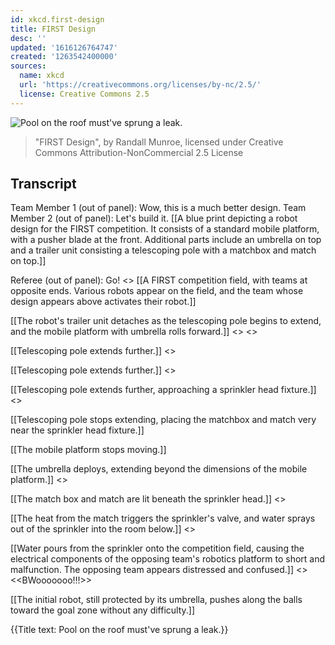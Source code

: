 ```yaml
---
id: xkcd.first-design
title: FIRST Design
desc: ''
updated: '1616126764747'
created: '1263542400000'
sources:
  name: xkcd
  url: 'https://creativecommons.org/licenses/by-nc/2.5/'
  license: Creative Commons 2.5
---
```

![Pool on the roof must've sprung a leak.](https://imgs.xkcd.com/comics/first_design.png)
> "FIRST Design", by Randall Munroe, licensed under Creative Commons Attribution-NonCommercial 2.5 License

## Transcript
Team Member 1 (out of panel): Wow, this is a much better design.
Team Member 2 (out of panel): Let's build it.
[[A blue print depicting a robot design for the FIRST competition. It consists of a standard mobile platform, with a pusher blade at the front. Additional parts include an umbrella on top and a trailer unit consisting a telescoping pole with a matchbox and match on top.]]

Referee (out of panel): Go!
<<CLICK>>
[[A FIRST competition field, with teams at opposite ends. Various robots appear on the field, and the team whose design appears above activates their robot.]]

[[The robot's trailer unit detaches as the telescoping pole begins to extend, and the mobile platform with umbrella rolls forward.]]
<<VRRR>>
<<CLICK>>

[[Telescoping pole extends further.]]
<<VRRRR>>

[[Telescoping pole extends further.]]
<<VRRRR>>

[[Telescoping pole extends further, approaching a sprinkler head fixture.]]
<<VRRR>>

[[Telescoping pole stops extending, placing the matchbox and match very near the sprinkler head fixture.]]

[[The mobile platform stops moving.]]

[[The umbrella deploys, extending beyond the dimensions of the mobile platform.]]
<<FWOOMP>>

[[The match box and match are lit beneath the sprinkler head.]]
<<FWOOSH>>

[[The heat from the match triggers the sprinkler's valve, and water sprays out of the sprinkler into the room below.]]
<<PSSSSHH>>

[[Water pours from the sprinkler onto the competition field, causing the electrical components of the opposing team's robotics platform to short and malfunction. The opposing team appears distressed and confused.]]
<<FZZZT>>
<<BWooooooo!!!>>

[[The initial robot, still protected by its umbrella, pushes along the balls toward the goal zone without any difficulty.]]

{{Title text: Pool on the roof must've sprung a leak.}}
